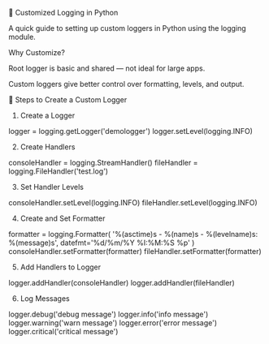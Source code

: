 🐍 Customized Logging in Python

A quick guide to setting up custom loggers in Python using the logging module.

Why Customize?

Root logger is basic and shared — not ideal for large apps.

Custom loggers give better control over formatting, levels, and output.

🔧 Steps to Create a Custom Logger
1. Create a Logger

logger = logging.getLogger('demologger')
logger.setLevel(logging.INFO)

2. Create Handlers

consoleHandler = logging.StreamHandler()
fileHandler = logging.FileHandler('test.log')

3. Set Handler Levels

consoleHandler.setLevel(logging.INFO)
fileHandler.setLevel(logging.INFO)

4. Create and Set Formatter

formatter = logging.Formatter(
    '%(asctime)s - %(name)s - %(levelname)s: %(message)s',
    datefmt='%d/%m/%Y %I:%M:%S %p'
)
consoleHandler.setFormatter(formatter)
fileHandler.setFormatter(formatter)

5. Add Handlers to Logger

logger.addHandler(consoleHandler)
logger.addHandler(fileHandler)

6. Log Messages

logger.debug('debug message')
logger.info('info message')
logger.warning('warn message')
logger.error('error message')
logger.critical('critical message')
